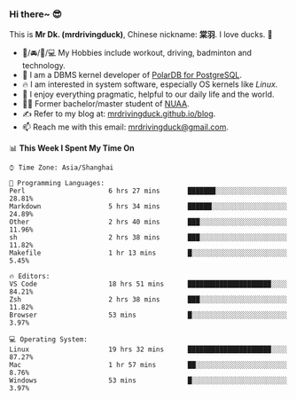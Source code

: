 ### Hi there~ 😎

This is **Mr Dk. (mrdrivingduck)**, Chinese nickname: **棠羽**. I love ducks. 🦆

- 💪/🚘/🏸/💻 My Hobbies include workout, driving, badminton and technology.
- 🍊 I am a DBMS kernel developer of [PolarDB for PostgreSQL](https://github.com/ApsaraDB/PolarDB-for-PostgreSQL).
- 🔥 I am interested in system software, especially OS kernels like *Linux*.
- 🔧 I enjoy everything pragmatic, helpful to our daily life and the world.
- 👨‍🎓 Former bachelor/master student of [NUAA](https://en.wikipedia.org/wiki/Nanjing_University_of_Aeronautics_and_Astronautics).
- ✍ Refer to my blog at: [mrdrivingduck.github.io/blog](https://www.mrdrivingduck.cn/blog/#/).
- 📫 Reach me with this email: [mrdrivingduck@gmail.com](mailto:mrdrivingduck@gmail.com).

<!--START_SECTION:waka-->
📊 **This Week I Spent My Time On** 

```text
⌚︎ Time Zone: Asia/Shanghai

💬 Programming Languages: 
Perl                     6 hrs 27 mins       ███████░░░░░░░░░░░░░░░░░░   28.81% 
Markdown                 5 hrs 34 mins       ██████░░░░░░░░░░░░░░░░░░░   24.89% 
Other                    2 hrs 40 mins       ███░░░░░░░░░░░░░░░░░░░░░░   11.96% 
sh                       2 hrs 38 mins       ███░░░░░░░░░░░░░░░░░░░░░░   11.82% 
Makefile                 1 hr 13 mins        █░░░░░░░░░░░░░░░░░░░░░░░░   5.45%

🔥 Editors: 
VS Code                  18 hrs 51 mins      █████████████████████░░░░   84.21% 
Zsh                      2 hrs 38 mins       ███░░░░░░░░░░░░░░░░░░░░░░   11.82% 
Browser                  53 mins             █░░░░░░░░░░░░░░░░░░░░░░░░   3.97%

💻 Operating System: 
Linux                    19 hrs 32 mins      █████████████████████░░░░   87.27% 
Mac                      1 hr 57 mins        ██░░░░░░░░░░░░░░░░░░░░░░░   8.76% 
Windows                  53 mins             █░░░░░░░░░░░░░░░░░░░░░░░░   3.97%

```


<!--END_SECTION:waka-->

<!-- ![Mr Dk.'s GitHub Stats](https://github-readme-stats.vercel.app/api?username=mrdrivingduck&count_private&show_icons=true&theme=buefy) -->

<!-- ![Most Used Languages](https://github-readme-stats.vercel.app/api/top-langs/?username=mrdrivingduck&exclude_repo=mips32-CPU,snort-tcp-socket&theme=buefy&layout=compact&langs_count=10) -->


<!--
**mrdrivingduck/mrdrivingduck** is a ✨ _special_ ✨ repository because its `README.md` (this file) appears on your GitHub profile.

Here are some ideas to get you started:

- 🔭 I’m currently working on ...
- 🌱 I’m currently learning ...
- 👯 I’m looking to collaborate on ...
- 🤔 I’m looking for help with ...
- 💬 Ask me about ...
- 📫 How to reach me: ...
- 😄 Pronouns: ...
- ⚡ Fun fact: ...
-->
